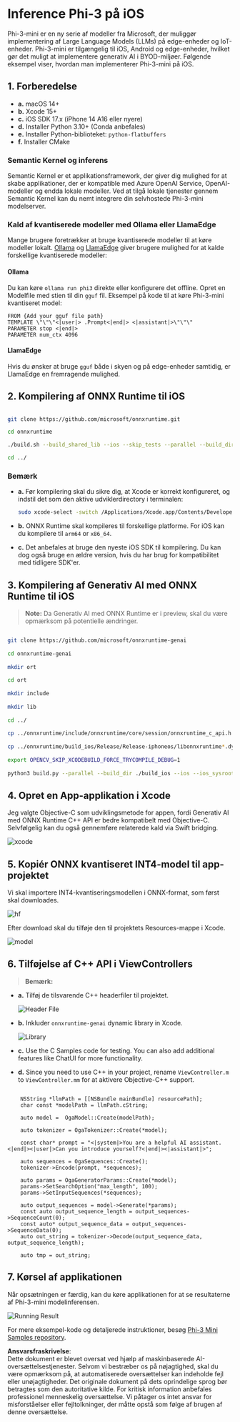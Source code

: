 # **Inference Phi-3 på iOS**

Phi-3-mini er en ny serie af modeller fra Microsoft, der muliggør implementering af Large Language Models (LLMs) på edge-enheder og IoT-enheder. Phi-3-mini er tilgængelig til iOS, Android og edge-enheder, hvilket gør det muligt at implementere generativ AI i BYOD-miljøer. Følgende eksempel viser, hvordan man implementerer Phi-3-mini på iOS.

## **1. Forberedelse**

- **a.** macOS 14+
- **b.** Xcode 15+
- **c.** iOS SDK 17.x (iPhone 14 A16 eller nyere)
- **d.** Installer Python 3.10+ (Conda anbefales)
- **e.** Installer Python-biblioteket: `python-flatbuffers`
- **f.** Installer CMake

### Semantic Kernel og inferens

Semantic Kernel er et applikationsframework, der giver dig mulighed for at skabe applikationer, der er kompatible med Azure OpenAI Service, OpenAI-modeller og endda lokale modeller. Ved at tilgå lokale tjenester gennem Semantic Kernel kan du nemt integrere din selvhostede Phi-3-mini modelserver.

### Kald af kvantiserede modeller med Ollama eller LlamaEdge

Mange brugere foretrækker at bruge kvantiserede modeller til at køre modeller lokalt. [Ollama](https://ollama.com) og [LlamaEdge](https://llamaedge.com) giver brugere mulighed for at kalde forskellige kvantiserede modeller:

#### **Ollama**

Du kan køre `ollama run phi3` direkte eller konfigurere det offline. Opret en Modelfile med stien til din `gguf` fil. Eksempel på kode til at køre Phi-3-mini kvantiseret model:

```gguf
FROM {Add your gguf file path}
TEMPLATE \"\"\"<|user|> .Prompt<|end|> <|assistant|>\"\"\"
PARAMETER stop <|end|>
PARAMETER num_ctx 4096
```

#### **LlamaEdge**

Hvis du ønsker at bruge `gguf` både i skyen og på edge-enheder samtidig, er LlamaEdge en fremragende mulighed.

## **2. Kompilering af ONNX Runtime til iOS**

```bash

git clone https://github.com/microsoft/onnxruntime.git

cd onnxruntime

./build.sh --build_shared_lib --ios --skip_tests --parallel --build_dir ./build_ios --ios --apple_sysroot iphoneos --osx_arch arm64 --apple_deploy_target 17.5 --cmake_generator Xcode --config Release

cd ../

```

### **Bemærk**

- **a.** Før kompilering skal du sikre dig, at Xcode er korrekt konfigureret, og indstil det som den aktive udviklerdirectory i terminalen:

    ```bash
    sudo xcode-select -switch /Applications/Xcode.app/Contents/Developer
    ```

- **b.** ONNX Runtime skal kompileres til forskellige platforme. For iOS kan du kompilere til `arm64` or `x86_64`.

- **c.** Det anbefales at bruge den nyeste iOS SDK til kompilering. Du kan dog også bruge en ældre version, hvis du har brug for kompatibilitet med tidligere SDK'er.

## **3. Kompilering af Generativ AI med ONNX Runtime til iOS**

> **Note:** Da Generativ AI med ONNX Runtime er i preview, skal du være opmærksom på potentielle ændringer.

```bash

git clone https://github.com/microsoft/onnxruntime-genai
 
cd onnxruntime-genai
 
mkdir ort
 
cd ort
 
mkdir include
 
mkdir lib
 
cd ../
 
cp ../onnxruntime/include/onnxruntime/core/session/onnxruntime_c_api.h ort/include
 
cp ../onnxruntime/build_ios/Release/Release-iphoneos/libonnxruntime*.dylib* ort/lib
 
export OPENCV_SKIP_XCODEBUILD_FORCE_TRYCOMPILE_DEBUG=1
 
python3 build.py --parallel --build_dir ./build_ios --ios --ios_sysroot iphoneos --ios_arch arm64 --ios_deployment_target 17.5 --cmake_generator Xcode --cmake_extra_defines CMAKE_XCODE_ATTRIBUTE_CODE_SIGNING_ALLOWED=NO

```

## **4. Opret en App-applikation i Xcode**

Jeg valgte Objective-C som udviklingsmetode for appen, fordi Generativ AI med ONNX Runtime C++ API er bedre kompatibelt med Objective-C. Selvfølgelig kan du også gennemføre relaterede kald via Swift bridging.

![xcode](../../../../../translated_images/xcode.6c67033ca85b703e80cc51ecaa681fbcb6ac63cc0c256705ac97bc9ca039c235.da.png)

## **5. Kopiér ONNX kvantiseret INT4-model til app-projektet**

Vi skal importere INT4-kvantiseringsmodellen i ONNX-format, som først skal downloades.

![hf](../../../../../translated_images/hf.b99941885c6561bb3bcc0155d409e713db6d47b4252fb6991a08ffeefc0170ec.da.png)

Efter download skal du tilføje den til projektets Resources-mappe i Xcode.

![model](../../../../../translated_images/model.f0cb932ac2c7648211fbe5341ee1aa42b77cb7f956b6d9b084afb8fbf52927c7.da.png)

## **6. Tilføjelse af C++ API i ViewControllers**

> **Bemærk:**

- **a.** Tilføj de tilsvarende C++ headerfiler til projektet.

  ![Header File](../../../../../translated_images/head.2504a93b0be166afde6729fb193ebd14c5acb00a0bb6de1939b8a175b1f630fb.da.png)

- **b.** Inkluder `onnxruntime-genai` dynamic library in Xcode.

  ![Library](../../../../../translated_images/lib.86e12a925eb07e4e71a1466fa4f3ad27097e08505d25d34e98c33005d69b6f23.da.png)

- **c.** Use the C Samples code for testing. You can also add additional features like ChatUI for more functionality.

- **d.** Since you need to use C++ in your project, rename `ViewController.m` to `ViewController.mm` for at aktivere Objective-C++ support.

```objc

    NSString *llmPath = [[NSBundle mainBundle] resourcePath];
    char const *modelPath = llmPath.cString;

    auto model =  OgaModel::Create(modelPath);

    auto tokenizer = OgaTokenizer::Create(*model);

    const char* prompt = "<|system|>You are a helpful AI assistant.<|end|><|user|>Can you introduce yourself?<|end|><|assistant|>";

    auto sequences = OgaSequences::Create();
    tokenizer->Encode(prompt, *sequences);

    auto params = OgaGeneratorParams::Create(*model);
    params->SetSearchOption("max_length", 100);
    params->SetInputSequences(*sequences);

    auto output_sequences = model->Generate(*params);
    const auto output_sequence_length = output_sequences->SequenceCount(0);
    const auto* output_sequence_data = output_sequences->SequenceData(0);
    auto out_string = tokenizer->Decode(output_sequence_data, output_sequence_length);
    
    auto tmp = out_string;

```

## **7. Kørsel af applikationen**

Når opsætningen er færdig, kan du køre applikationen for at se resultaterne af Phi-3-mini modelinferensen.

![Running Result](../../../../../translated_images/result.7ebd1fe614f809d776c46475275ec72e4ab898c4ec53ae62b29315c064ca6839.da.jpg)

For mere eksempel-kode og detaljerede instruktioner, besøg [Phi-3 Mini Samples repository](https://github.com/Azure-Samples/Phi-3MiniSamples/tree/main/ios).

**Ansvarsfraskrivelse**:  
Dette dokument er blevet oversat ved hjælp af maskinbaserede AI-oversættelsestjenester. Selvom vi bestræber os på nøjagtighed, skal du være opmærksom på, at automatiserede oversættelser kan indeholde fejl eller unøjagtigheder. Det originale dokument på dets oprindelige sprog bør betragtes som den autoritative kilde. For kritisk information anbefales professionel menneskelig oversættelse. Vi påtager os intet ansvar for misforståelser eller fejltolkninger, der måtte opstå som følge af brugen af denne oversættelse.
